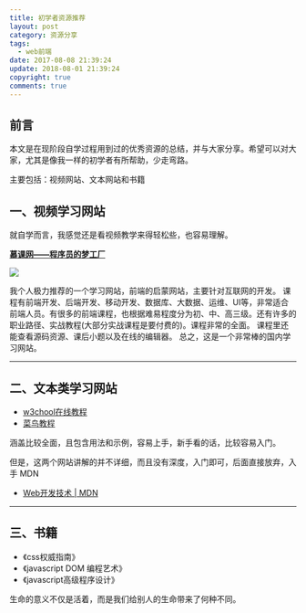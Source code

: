 ```yaml
---
title: 初学者资源推荐
layout: post
category: 资源分享
tags:
  - web前端
date: 2017-08-08 21:39:24
update: 2018-08-01 21:39:24
copyright: true
comments: true
---
```


## 前言

本文是在现阶段自学过程用到过的优秀资源的总结，并与大家分享。希望可以对大家，尤其是像我一样的初学者有所帮助，少走弯路。

主要包括：视频网站、文本网站和书籍

<!-- more -->
## 一、视频学习网站

就自学而言，我感觉还是看视频教学来得轻松些，也容易理解。


**[慕课网——程序员的梦工厂](https://www.imooc.com)**

![](https://upload-images.jianshu.io/upload_images/7295449-b57982ecf1aa8fa3.png?imageMogr2/auto-orient/strip%7CimageView2/2/w/1240)

我个人极力推荐的一个学习网站，前端的启蒙网站，主要针对互联网的开发。
课程有前端开发、后端开发、移动开发、数据库、大数据、运维、UI等，非常适合前端人员。有很多的前端课程，也根据难易程度分为初、中、高三级。还有许多的职业路径、实战教程(大部分实战课程是要付费的)。课程非常的全面。
课程里还能查看源码资源、课后小题以及在线的编辑器。
总之，这是一个非常棒的国内学习网站。

***

## 二、文本类学习网站

- [w3chool在线教程](https://www.w3school.com.cn/)
- [菜鸟教程](https://www.runoob.com/)

涵盖比较全面，且包含用法和示例，容易上手，新手看的话，比较容易入门。

但是，这两个网站讲解的并不详细，而且没有深度，入门即可，后面直接放弃，入手 MDN

- [Web开发技术 | MDN](https://developer.mozilla.org/zh-CN/docs/Web)

***

## 三、书籍

- 《css权威指南》
- 《javascript DOM 编程艺术》
- 《javascript高级程序设计》


<common-Quote>生命的意义不仅是活着，而是我们给别人的生命带来了何种不同。</common-Quote>